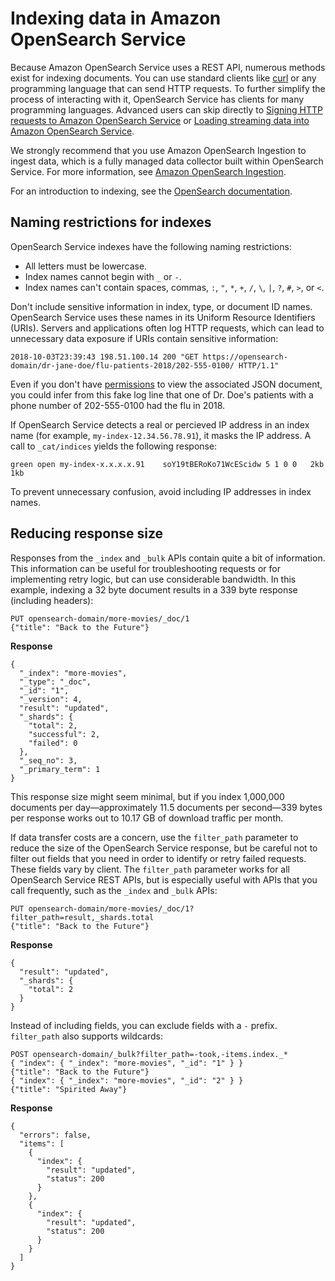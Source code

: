 # Indexing data in Amazon OpenSearch Service<a name="indexing"></a>

Because Amazon OpenSearch Service uses a REST API, numerous methods exist for indexing documents\. You can use standard clients like [curl](https://curl.haxx.se/) or any programming language that can send HTTP requests\. To further simplify the process of interacting with it, OpenSearch Service has clients for many programming languages\. Advanced users can skip directly to [Signing HTTP requests to Amazon OpenSearch Service](request-signing.md) or [Loading streaming data into Amazon OpenSearch Service](integrations.md)\.

We strongly recommend that you use Amazon OpenSearch Ingestion to ingest data, which is a fully managed data collector built within OpenSearch Service\. For more information, see [Amazon OpenSearch Ingestion](https://docs.aws.amazon.com/opensearch-service/latest/developerguide/ingestion.html)\. 

For an introduction to indexing, see the [OpenSearch documentation](https://opensearch.org/docs/opensearch/index-data/)\.

## Naming restrictions for indexes<a name="indexing-naming"></a>

OpenSearch Service indexes have the following naming restrictions:
+ All letters must be lowercase\.
+ Index names cannot begin with `_` or `-`\.
+ Index names can't contain spaces, commas, `:`, `"`, `*`, `+`, `/`, `\`, `|`, `?`, `#`, `>`, or `<`\.

Don't include sensitive information in index, type, or document ID names\. OpenSearch Service uses these names in its Uniform Resource Identifiers \(URIs\)\. Servers and applications often log HTTP requests, which can lead to unnecessary data exposure if URIs contain sensitive information:

```
2018-10-03T23:39:43 198.51.100.14 200 "GET https://opensearch-domain/dr-jane-doe/flu-patients-2018/202-555-0100/ HTTP/1.1"
```

Even if you don't have [permissions](ac.md) to view the associated JSON document, you could infer from this fake log line that one of Dr\. Doe's patients with a phone number of 202\-555\-0100 had the flu in 2018\.

If OpenSearch Service detects a real or percieved IP address in an index name \(for example, `my-index-12.34.56.78.91`\), it masks the IP address\. A call to `_cat/indices` yields the following response:

```
green open my-index-x.x.x.x.91    soY19tBERoKo71WcEScidw 5 1 0 0   2kb  1kb
```

To prevent unnecessary confusion, avoid including IP addresses in index names\.

## Reducing response size<a name="indexing-size"></a>

Responses from the `_index` and `_bulk` APIs contain quite a bit of information\. This information can be useful for troubleshooting requests or for implementing retry logic, but can use considerable bandwidth\. In this example, indexing a 32 byte document results in a 339 byte response \(including headers\):

```
PUT opensearch-domain/more-movies/_doc/1
{"title": "Back to the Future"}
```

**Response**

```
{
  "_index": "more-movies",
  "_type": "_doc",
  "_id": "1",
  "_version": 4,
  "result": "updated",
  "_shards": {
    "total": 2,
    "successful": 2,
    "failed": 0
  },
  "_seq_no": 3,
  "_primary_term": 1
}
```

This response size might seem minimal, but if you index 1,000,000 documents per day—approximately 11\.5 documents per second—339 bytes per response works out to 10\.17 GB of download traffic per month\.

If data transfer costs are a concern, use the `filter_path` parameter to reduce the size of the OpenSearch Service response, but be careful not to filter out fields that you need in order to identify or retry failed requests\. These fields vary by client\. The `filter_path` parameter works for all OpenSearch Service REST APIs, but is especially useful with APIs that you call frequently, such as the `_index` and `_bulk` APIs:

```
PUT opensearch-domain/more-movies/_doc/1?filter_path=result,_shards.total
{"title": "Back to the Future"}
```

**Response**

```
{
  "result": "updated",
  "_shards": {
    "total": 2
  }
}
```

Instead of including fields, you can exclude fields with a `-` prefix\. `filter_path` also supports wildcards:

```
POST opensearch-domain/_bulk?filter_path=-took,-items.index._*
{ "index": { "_index": "more-movies", "_id": "1" } }
{"title": "Back to the Future"}
{ "index": { "_index": "more-movies", "_id": "2" } }
{"title": "Spirited Away"}
```

**Response**

```
{
  "errors": false,
  "items": [
    {
      "index": {
        "result": "updated",
        "status": 200
      }
    },
    {
      "index": {
        "result": "updated",
        "status": 200
      }
    }
  ]
}
```